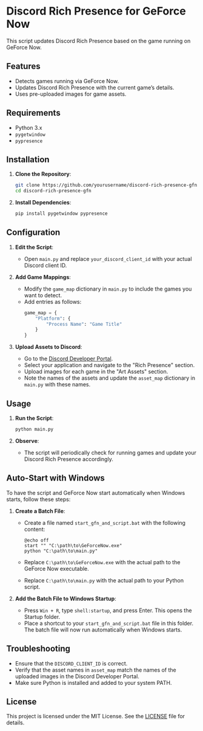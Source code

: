 # Discord Rich Presence for GeForce Now

This script updates Discord Rich Presence based on the game running on GeForce Now.

## Features

- Detects games running via GeForce Now.
- Updates Discord Rich Presence with the current game’s details.
- Uses pre-uploaded images for game assets.

## Requirements

- Python 3.x
- `pygetwindow`
- `pypresence`

## Installation

1. **Clone the Repository**:
    ```bash
    git clone https://github.com/yourusername/discord-rich-presence-gfn.git
    cd discord-rich-presence-gfn
    ```

2. **Install Dependencies**:
    ```bash
    pip install pygetwindow pypresence
    ```

## Configuration

1. **Edit the Script**:
    - Open `main.py` and replace `your_discord_client_id` with your actual Discord client ID.

2. **Add Game Mappings**:
    - Modify the `game_map` dictionary in `main.py` to include the games you want to detect.
    - Add entries as follows:
      ```python
      game_map = {
          "Platform": {
              "Process Name": "Game Title"
          }
      }
      ```

3. **Upload Assets to Discord**:
    - Go to the [Discord Developer Portal](https://discord.com/developers/applications).
    - Select your application and navigate to the "Rich Presence" section.
    - Upload images for each game in the "Art Assets" section.
    - Note the names of the assets and update the `asset_map` dictionary in `main.py` with these names.

## Usage

1. **Run the Script**:
    ```bash
    python main.py
    ```

2. **Observe**:
    - The script will periodically check for running games and update your Discord Rich Presence accordingly.

## Auto-Start with Windows

To have the script and GeForce Now start automatically when Windows starts, follow these steps:

1. **Create a Batch File**:
    - Create a file named `start_gfn_and_script.bat` with the following content:

      ```batch
      @echo off
      start "" "C:\path\to\GeForceNow.exe"
      python "C:\path\to\main.py"
      ```

    - Replace `C:\path\to\GeForceNow.exe` with the actual path to the GeForce Now executable.
    - Replace `C:\path\to\main.py` with the actual path to your Python script.

2. **Add the Batch File to Windows Startup**:
    - Press `Win + R`, type `shell:startup`, and press Enter. This opens the Startup folder.
    - Place a shortcut to your `start_gfn_and_script.bat` file in this folder. The batch file will now run automatically when Windows starts.

## Troubleshooting

- Ensure that the `DISCORD_CLIENT_ID` is correct.
- Verify that the asset names in `asset_map` match the names of the uploaded images in the Discord Developer Portal.
- Make sure Python is installed and added to your system PATH.

## License

This project is licensed under the MIT License. See the [LICENSE](LICENSE) file for details.
